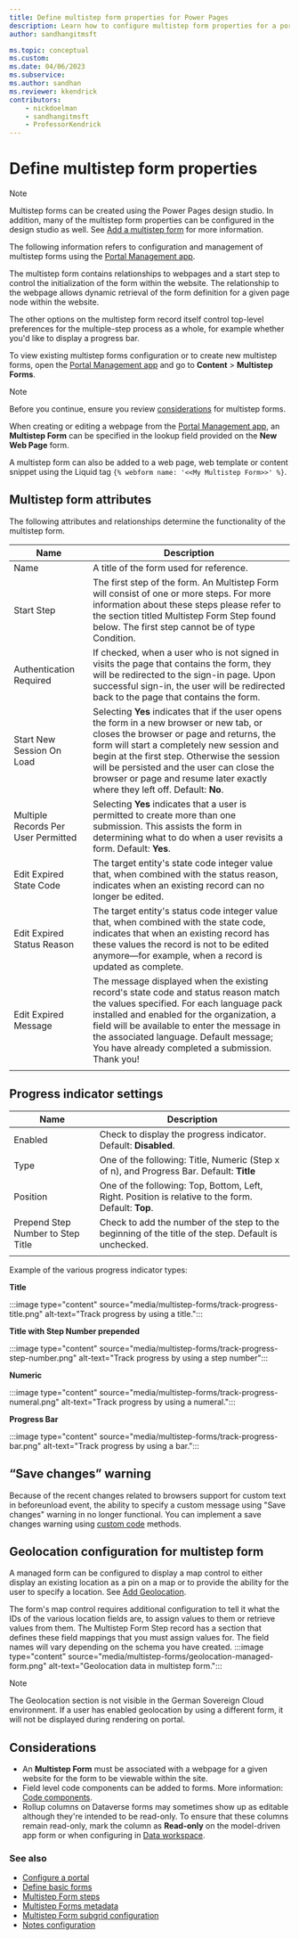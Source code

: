 ```yaml
---
title: Define multistep form properties for Power Pages
description: Learn how to configure multistep form properties for a portal.
author: sandhangitmsft

ms.topic: conceptual
ms.custom: 
ms.date: 04/06/2023
ms.subservice: 
ms.author: sandhan
ms.reviewer: kkendrick
contributors:
    - nickdoelman
    - sandhangitmsft
    - ProfessorKendrick
---
```


# Define multistep form properties

> [!NOTE]
> Multistep forms can be created using the Power Pages design studio. In addition, many of the multistep form properties can be configured in the design studio as well. See [Add a multistep form](../getting-started/multistep-forms.md) for more information.

The following information refers to configuration and management of multistep forms using the [Portal Management app](portal-management-app.md).

The multistep form contains relationships to webpages and a start step to control the initialization of the form within the website. The relationship to the webpage allows dynamic retrieval of the form definition for a given page node within the website.  

The other options on the multistep form record itself control top-level preferences for the multiple-step process as a whole, for example whether you'd like to display a progress bar.

To view existing multistep forms configuration or to create new multistep forms, open the [Portal Management app](portal-management-app.md) and go to **Content** > **Multistep Forms**.

> [!NOTE]
> Before you continue, ensure you review [considerations](#considerations) for multistep forms.

When creating or editing a webpage from the [Portal Management app](portal-management-app.md), an **Multistep Form** can be specified in the lookup field provided on the **New Web Page** form.

A multistep form can also be added to a web page, web template or content snippet using the Liquid tag `{% webform name: '<<My Multistep Form>>' %}`.

## Multistep form attributes

The following attributes and relationships determine the functionality of the multistep form.


|                Name                 |                                                                                                                                                                                        Description                                                                                                                                                                                         |
|-------------------------------------|--------------------------------------------------------------------------------------------------------------------------------------------------------------------------------------------------------------------------------------------------------------------------------------------------------------------------------------------------------------------------------------------|
|                Name                 |                                                                                                                                                                          A title of the form used for reference.                                                                                                                                                                           |
|             Start Step              |                                                                                The first step of the form. An Multistep Form will consist of one or more steps. For more information about these steps please refer to the section titled Multistep Form Step found below. The first step cannot be of type Condition.                                                                                |
|       Authentication Required       |                                                                              If checked, when a user who is not signed in visits the page that contains the form, they will be redirected to the sign-in page. Upon successful sign-in, the user will be redirected back to the page that contains the form.                                                                               |
|      Start New Session On Load      |              Selecting **Yes** indicates that if the user opens the form in a new browser or new tab, or closes the browser or page and returns, the form will start a completely new session and begin at the first step. Otherwise the session will be persisted and the user can close the browser or page and resume later exactly where they left off. Default: **No**.               |
| Multiple Records Per User Permitted |                                                                                                  Selecting **Yes** indicates that a user is permitted to create more than one submission. This assists the form in determining what to do when a user revisits a form. Default: **Yes**.                                                                                                   |
|       Edit Expired State Code       |                                                                                                                    The target entity's state code integer value that, when combined with the status reason, indicates when an existing record can no longer be edited.                                                                                                                     |
|     Edit Expired Status Reason      |                                                                       The target entity's status code integer value that, when combined with the state code, indicates that when an existing record has these values the record is not to be edited anymore&mdash;for example, when a record is updated as complete.                                                                       |
|        Edit Expired Message         | The message displayed when the existing record's state code and status reason match the values specified. For each language pack installed and enabled for the organization, a field will be available to enter the message in the associated language. Default message; You have already completed a submission. Thank you! |
|                                     |                                                                                                                                                                                                                                                                                                                                                                                            |

## Progress indicator settings

| Name                              | Description                                                                                          |
|-----------------------------------|------------------------------------------------------------------------------------------------------|
| Enabled                           | Check to display the progress indicator. Default: **Disabled**.                                      |
| Type                              | One of the following: Title, Numeric (Step x of n), and Progress Bar. Default: **Title**                                                                                    |
| Position                          | One of the following: Top, Bottom, Left, Right. Position is relative to the form. Default: **Top**.                                                   |
| Prepend Step Number to Step Title | Check to add the number of the step to the beginning of the title of the step. Default is unchecked. |
||

Example of the various progress indicator types:

**Title**

:::image type="content" source="media/multistep-forms/track-progress-title.png" alt-text="Track progress by using a title.":::

**Title with Step Number prepended**

:::image type="content" source="media/multistep-forms/track-progress-step-number.png" alt-text="Track progress by using a step number":::

**Numeric**

:::image type="content" source="media/multistep-forms/track-progress-numeral.png" alt-text="Track progress by using a numeral.":::

**Progress Bar**

:::image type="content" source="media/multistep-forms/track-progress-bar.png" alt-text="Track progress by using a bar.":::

## “Save changes” warning 

Because of the recent changes related to browsers support for custom text in beforeunload event, the ability to specify a custom message using "Save changes" warning in no longer functional. You can implement a save changes warning using [custom code](add-custom-javascript.md) methods.

## Geolocation configuration for multistep form

A managed form can be configured to display a map control to either display an existing location as a pin on a map or to provide the ability for the user to specify a location. See [Add Geolocation](add-geolocation.md).

The form's map control requires additional configuration to tell it what the IDs of the various location fields are, to assign values to them or retrieve values from them. The Multistep Form Step record has a section that defines these field mappings that you must assign values for. The field names will vary depending on the schema you have created.
:::image type="content" source="media/multistep-forms/geolocation-managed-form.png" alt-text="Geolocation data in multistep form.":::

> [!Note]
> The Geolocation section is not visible in the German Sovereign Cloud environment. If a user has enabled geolocation by using a different form, it will not be displayed during rendering on portal.

## Considerations

- An **Multistep Form** must be associated with a webpage for a given website for the form to be viewable within the site.
- Field level code components can be added to forms. More information: [Code components](component-framework.md).
- Rollup columns on Dataverse forms may sometimes show up as editable although they're intended to be read-only. To ensure that these columns remain read-only, mark the column as **Read-only**  on the model-driven app form or when configuring in [Data workspace](data-workspace-forms.md).

### See also

- [Configure a portal](portal-management-app.md)  
- [Define basic forms](basic-forms.md)  
- [Multistep Form steps](multistep-form-steps.md)  
- [Multistep Forms metadata](configure-multistep-form-metadata.md)  
- [Multistep Form subgrid configuration](configure-multistep-form-subgrid.md)  
- [Notes configuration](configure-notes.md)  



